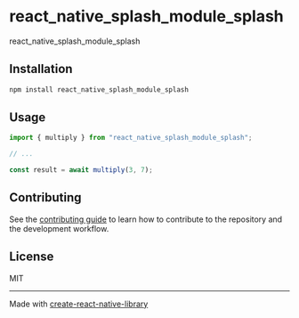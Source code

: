 # react_native_splash_module_splash
react_native_splash_module_splash
## Installation

```sh
npm install react_native_splash_module_splash
```

## Usage

```js
import { multiply } from "react_native_splash_module_splash";

// ...

const result = await multiply(3, 7);
```

## Contributing

See the [contributing guide](CONTRIBUTING.md) to learn how to contribute to the repository and the development workflow.

## License

MIT

---

Made with [create-react-native-library](https://github.com/callstack/react-native-builder-bob)
